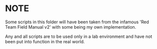 <h1> NOTE </h1>

Some scripts in this folder will have been taken from the infamous 'Red Team Field Manual v2' with some being my own implementation.

Any and all scripts are to be used only in a lab environment and have not been put into function in the real world.
